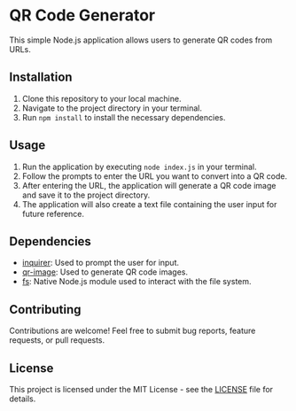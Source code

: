 # QR Code Generator

This simple Node.js application allows users to generate QR codes from URLs.

## Installation

1. Clone this repository to your local machine.
2. Navigate to the project directory in your terminal.
3. Run `npm install` to install the necessary dependencies.

## Usage

1. Run the application by executing `node index.js` in your terminal.
2. Follow the prompts to enter the URL you want to convert into a QR code.
3. After entering the URL, the application will generate a QR code image and save it to the project directory.
4. The application will also create a text file containing the user input for future reference.

## Dependencies

- [inquirer](https://www.npmjs.com/package/inquirer): Used to prompt the user for input.
- [qr-image](https://www.npmjs.com/package/qr-image): Used to generate QR code images.
- [fs](https://nodejs.org/api/fs.html): Native Node.js module used to interact with the file system.

## Contributing

Contributions are welcome! Feel free to submit bug reports, feature requests, or pull requests.

## License

This project is licensed under the MIT License - see the [LICENSE](LICENSE) file for details.
